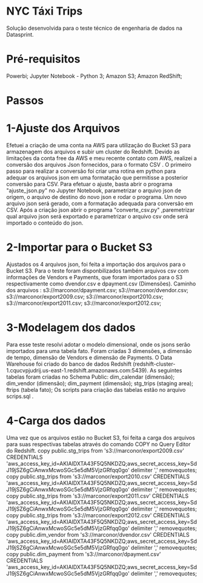 # NYC Táxi Trips
Solução desenvolvida para o teste técnico de engenharia de dados na Datasprint. 
# Pré-requisitos
Powerbi;
Jupyter Notebook - Python 3;
Amazon S3; 
Amazon RedShift;
# Passos
# 1-Ajuste dos Arquivos
Efetuei a criação de uma conta na AWS para utilização do Bucket S3 para armazenagem dos arquivos e subir um cluster do Redshift.
Devido as limitações da conta free da AWS e meu recente contato com AWS, realizei a conversão dos arquivos Json fornecidos, para o formato CSV .
O primeiro passo para realizar a conversão foi criar uma rotina em python para adequar os arquivos json em uma formatação que permitisse a posterior conversão para CSV.
Para efetuar o ajuste, basta abrir o programa "ajuste_json.py" no Jupyter Notebook, parametrizar o arquivo json de origem, o arquivo de destino do novo json e rodar o programa.
Um novo arquivo json será gerado, com a formatação adequada para conversão em CSV. Após a criação json abrir o programa "converte_csv.py" ,paremetrizar qual arquivo json será exportado e parametrizar o arquivo csv onde será importado o conteúdo do json.
# 2-Importar para o Bucket S3
Ajustados os 4 arquivos json, foi feita a importação dos arquivos para o Bucket S3.
Para o teste foram disponbilizados também arquivos csv com informações de Vendors e Payments, que foram importados para o S3 respectivamente como dvendor.csv e dpayment.csv (Dimensões).
Caminho dos arquivos :
s3://marconor/dpayment.csv;
s3://marconor/dvendor.csv;
s3://marconor/export2009.csv;
s3://marconor/export2010.csv;
s3://marconor/export2011.csv;
s3://marconor/export2012.csv;
# 3-Modelagem dos dados
Para esse teste resolvi adotar o modelo dimensional, onde os jsons serão importados para uma tabela fato. Foram criadas 3 dimensões, a dimensão de tempo, dimensão de Vendors e dimensão de Payments.
O Data Warehouse foi criado do banco de dados Redshift (redshift-cluster-1.cqucvpjudrij.us-east-1.redshift.amazonaws.com:5439).
As seguintes tabelas foram criadas no Schema Public:
dim_calendar (dimensão);
dim_vendor (dimensão);
dim_payment (dimensão);
stg_trips (staging area);
ftrips (tabela fato);
Os scripts para criação das tabelas estão no arquivo scrips.sql .
# 4-Carga dos dados 
Uma vez que os arquivos estão no Bucket S3, foi feita a carga dos arquivos para suas respectivas tabelas através do comando COPY no Query Editor do Redshift.
copy public.stg_trips from 's3://marconor/export2009.csv' CREDENTIALS 'aws_access_key_id=AKIAIDXTA43F5Q5NKDZQ;aws_secret_access_key=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' delimiter ',' removequotes;
copy public.stg_trips from 's3://marconor/export2010.csv' CREDENTIALS 'aws_access_key_id=AKIAIDXTA43F5Q5NKDZQ;aws_secret_access_key=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' delimiter ',' removequotes;
copy public.stg_trips from 's3://marconor/export2011.csv' CREDENTIALS 'aws_access_key_id=AKIAIDXTA43F5Q5NKDZQ;aws_secret_access_key=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' delimiter ',' removequotes;
copy public.stg_trips from 's3://marconor/export2012.csv' CREDENTIALS 'aws_access_key_id=AKIAIDXTA43F5Q5NKDZQ;aws_secret_access_key=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' delimiter ',' removequotes;
copy public.dim_vendor from 's3://marconor/dvendor.csv' CREDENTIALS 'aws_access_key_id=AKIAIDXTA43F5Q5NKDZQ;aws_secret_access_key=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' delimiter ',' removequotes;
copy public.dim_payment from 's3://marconor/dpayment.csv' CREDENTIALS 'aws_access_key_id=AKIAIDXTA43F5Q5NKDZQ;aws_secret_access_key=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' delimiter ',' removequotes;







